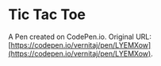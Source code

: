 # Tic Tac Toe

A Pen created on CodePen.io. Original URL: [https://codepen.io/vernitaj/pen/LYEMXow](https://codepen.io/vernitaj/pen/LYEMXow).


